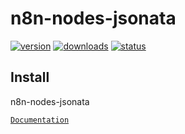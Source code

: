 # n8n-nodes-jsonata

[![version](https://img.shields.io/npm/v/n8n-nodes-jsonata.svg)](https://www.npmjs.org/package/n8n-nodes-jsonata)
[![downloads](https://img.shields.io/npm/dt/n8n-nodes-jsonata.svg)](https://www.npmjs.org/package/n8n-nodes-jsonata)
[![status](https://github.com/lublak/n8n-nodes-jsonata/actions/workflows/node.js.yml/badge.svg)](https://github.com/lublak/n8n-nodes-jsonata/actions/workflows/node.js.yml)

## Install

n8n-nodes-jsonata

[`Documentation`](https://docs.n8n.io/integrations/community-nodes/installation/)
